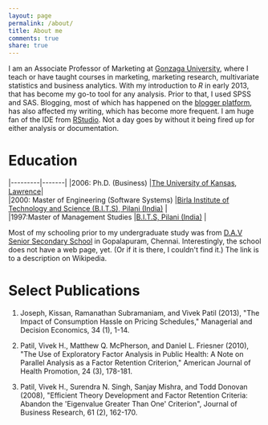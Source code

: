 ```yaml
---
layout: page
permalink: /about/
title: About me
comments: true
share: true
---
```

I am an Associate Professor of Marketing at [Gonzaga University](www.gonzaga.edu), where I teach or have taught courses in marketing, marketing research, multivariate statistics and business analytics. With my introduction to *R* in early 2013, that has become my go-to tool for any analysis. Prior to that, I used SPSS and SAS. Blogging, most of which has happened on the [blogger platform](www.analyticsandvisualization.blogspot.com), has also affected my writing, which has become more frequent. I am huge fan of the IDE from [RStudio](www.rstudio.com). Not a day goes by without it being fired up for either analysis or documentation. 

# Education


|---------|-------|
|2006: Ph.D. (Business)   	|[The University of Kansas, Lawrence](www.ku.edu)|   
|2000: Master of Engineering (Software Systems)   	|[Birla Institute of Technology and Science (B.I.T.S), Pilani (India)](www.bits-pilani.ac.in)   	|   	
|1997:Master of Management Studies   	|[B.I.T.S, Pilani (India)](www.bits-pilani.ac.in)   	|   	

Most of my schooling prior to my undergraduate study was from [D.A.V Senior Secondary School](http://en.wikipedia.org/wiki/D.A.V._Boys_Senior_Secondary_School) in Gopalapuram, Chennai. Interestingly, the school does not have a web page, yet. (Or if it is there, I couldn't find it.) The link is to a description on Wikipedia.

# Select Publications

1. Joseph, Kissan, Ramanathan Subramaniam, and Vivek Patil (2013), "The Impact of Consumption Hassle on Pricing Schedules," Managerial and Decision Economics, 34 (1), 1-14.

2. Patil, Vivek H., Matthew Q. McPherson, and Daniel L. Friesner (2010), "The Use of Exploratory Factor Analysis in Public Health: A Note on Parallel Analysis as a Factor Retention Criterion," American Journal of Health Promotion, 24 (3), 178-181.

3. Patil, Vivek H., Surendra N. Singh, Sanjay Mishra, and Todd Donovan (2008), "Efficient Theory Development and Factor Retention Criteria: Abandon the 'Eigenvalue Greater Than One' Criterion", Journal of Business Research, 61 (2), 162-170.

